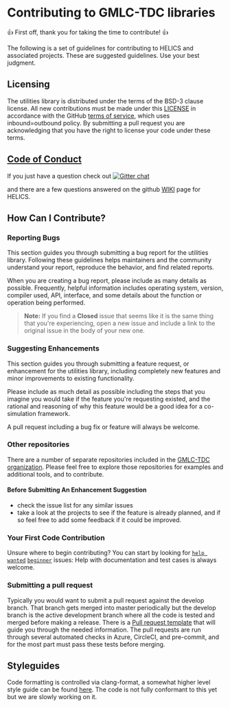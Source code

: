 # Contributing to GMLC-TDC libraries

:+1: First off, thank you for taking the time to contribute! :+1:

The following is a set of guidelines for contributing to HELICS and associated projects. These are suggested guidelines. Use your best judgment.

## Licensing

The utilities library is distributed under the terms of the BSD-3 clause license. All new
contributions must be made under this [LICENSE](LICENSE) in accordance with the GitHub [terms of service](https://help.github.com/en/articles/github-terms-of-service#6-contributions-under-repository-license), which uses inbound=outbound policy. By submitting a pull request you are acknowledging that you have the right to license your code under these terms.

## [Code of Conduct](.github/CODE_OF_CONDUCT.md)

If you just have a question check out [![Gitter chat](https://badges.gitter.im/GMLC-TDC/HELICS.png)](https://gitter.im/GMLC-TDC/HELICS)

and there are a few questions answered on the github [WIKI](https://github.com/GMLC-TDC/HELICS/wiki) page for HELICS.

## How Can I Contribute?

### Reporting Bugs

This section guides you through submitting a bug report for the utilities library. Following these guidelines helps maintainers and the community understand your report, reproduce the behavior, and find related reports.

When you are creating a bug report, please include as many details as possible. Frequently, helpful information includes operating system, version, compiler used, API, interface, and some details about the function or operation being performed.

> **Note:** If you find a **Closed** issue that seems like it is the same thing that you're experiencing, open a new issue and include a link to the original issue in the body of your new one.

### Suggesting Enhancements

This section guides you through submitting a feature request, or enhancement for the utilities library, including completely new features and minor improvements to existing functionality.

Please include as much detail as possible including the steps that you imagine you would take if the feature you're requesting existed, and the rational and reasoning of why this feature would be a good idea for a co-simulation framework.

A pull request including a bug fix or feature will always be welcome.

### Other repositories

There are a number of separate repositories included in the [GMLC-TDC organization](https://github.com/GMLC-TDC). Please feel free to explore those repositories for examples and additional tools, and to contribute.

#### Before Submitting An Enhancement Suggestion

- check the issue list for any similar issues
- take a look at the projects to see if the feature is already planned, and if so feel free to add some feedback if it could be improved.

### Your First Code Contribution

Unsure where to begin contributing? You can start by looking for [`help wanted`](https://github.com/GMLC-TDC/utilities/issues?utf8=%E2%9C%93&q=is%3Aissue+is%3Aopen+label%3A%22help+wanted%22) [`beginner`](https://github.com/GMLC-TDC/utilities/issues?utf8=%E2%9C%93&q=is%3Aissue+is%3Aopen+label%3A%22help+wanted%22+label%3A%22beginner%22) issues:
Help with documentation and test cases is always welcome.

### Submitting a pull request

Typically you would want to submit a pull request against the develop branch. That branch gets merged into master periodically but the develop branch is the active development branch where all the code is tested and merged before making a release. There is a [Pull request template](.github/PULL_REQUEST_TEMPLATE.md) that will guide you through the needed information. The pull requests are run through several automated checks in Azure, CircleCI, and pre-commit, and for the most part must pass these tests before merging.

## Styleguides

Code formatting is controlled via clang-format, a somewhat higher level style guide can be found [here](https://helics.readthedocs.io/en/latest/developer-guide/style.html). The code is not fully conformant to this yet but we are slowly working on it.
